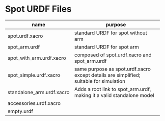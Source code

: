 # Spot URDF Files

| name                      | purpose                                                                                |
|---------------------------|----------------------------------------------------------------------------------------|
| spot.urdf.xacro           | standard URDF for spot without arm                                                     |
| spot_arm.urdf             | standard URDF for spot arm                                                             |
| spot_with_arm.urdf.xacro  | composed of spot.urdf.xacro and spot_arm.urdf                                          |
| spot_simple.urdf.xacro    | same purpose as spot.urdf.xacro except details are simplified; suitable for simulation |
| standalone_arm.urdf.xacro | Adds a root link to spot_arm.urdf, making it a valid standalone model                  |
| accessories.urdf.xacro    |                                                                                        |
| empty.urdf                |                                                                                        |
